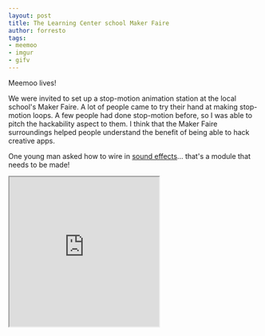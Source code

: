 ```yaml
--- 
layout: post
title: The Learning Center school Maker Faire
author: forresto
tags: 
- meemoo
- imgur
- gifv
---
```


Meemoo lives!

We were invited to set up a stop-motion animation station at the local school's Maker Faire. A lot of people came to try their hand at making stop-motion loops. A few people had done stop-motion before, so I was able to pitch the hackability aspect to them. I think that the Maker Faire surroundings helped people understand the benefit of being able to hack creative apps.

One young man asked how to wire in [sound effects](http://www.leshylabs.com/apps/sfMaker/)... that's a module that needs to be made!

<iframe src="https://i.imgur.com/cHx8TV4.gifv" width="300" height="300" /> ![aperture](https://i.imgur.com/lLByoNc.gif) ![alien olive flower](https://i.imgur.com/eVcMcw6.gif) ![](https://i.imgur.com/53odKlP.gif) ![shape dance](https://i.imgur.com/cqii4Du.gif) ![blink](https://i.imgur.com/47XHGD0.gif) ![jumping tailless](https://i.imgur.com/oBzROxq.gif) ![smile frown](https://i.imgur.com/EYysC6P.gif) ![fire flower](https://i.imgur.com/jbOQxEB.gif) 

## Update

### Imgur

I jumped back into Meemoo a bit to change how images are stored to the web. Imgur has a funny GIFV format that's actually a looping mp4/webm video. (If you see a `.gifv` link you can change it to `.mp4` or `.webm`.) This is nice for longer animations with big filesizes. Meemoo still has to save and upload the animation as GIF, so the process is lossy, but still an improvement.

### HTTPS everywhere

Chrome started blocking `getUserMedia` (webcam) access on non-https web apps. Meemoo will now redirect you from `http:` to `https:` so you should not run into that issue.
